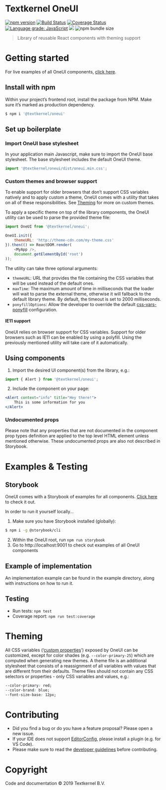 # Textkernel OneUI

[![npm version](https://img.shields.io/npm/v/@textkernel/oneui.svg)](https://www.npmjs.com/package/@textkernel/oneui)
[![Build Status](https://travis-ci.com/textkernel/oneui.svg?branch=master)](https://travis-ci.com/textkernel/oneui)
[![Coverage Status](https://coveralls.io/repos/github/textkernel/oneui/badge.svg?branch=master)](https://coveralls.io/github/textkernel/oneui?branch=master)
[![Language grade: JavaScript](https://img.shields.io/lgtm/grade/javascript/g/textkernel/oneui.svg?logo=lgtm&logoWidth=18)](https://lgtm.com/projects/g/textkernel/oneui/context:javascript)
![](https://img.shields.io/david/textkernel/oneui.svg?style=flat)
![npm bundle size](https://img.shields.io/bundlephobia/minzip/@textkernel/oneui.svg)

> Library of reusable React components with theming support

# Getting started

For live examples of all OneUI components, [click here](https://textkernel.github.io/oneui/).

## Install with npm

Within your project’s frontend root, install the package from NPM. Make sure it’s marked as production dependency.

```bash
$ npm i '@textkernel/oneui'
```

## Set up boilerplate

### Import OneUI base stylesheet

In your application main Javascript, make sure to import the OneUI base stylesheet. The base stylesheet includes the default OneUI theme.

```javascript
import '@textkernel/oneui/dist/oneui.min.css';
```

### Custom themes and browser support

To enable support for older browsers that don’t support CSS variables natively and to apply custom a theme, OneUI comes with a utility that takes on all of these responsibilities. See [Theming](#theming) for more on custom themes.

To apply a specific theme on top of the library components, the OneUI utility can be used to parse the provided theme file:

```javascript
import OneUI from '@textkernel/oneui';

OneUI.init({
    themeURL: 'http://theme-cdn.com/my-theme.css'
}).then(() => ReactDOM.render(
    <MyApp />,
    document.getElementById('root')
));
```

The utility can take three optional arguments:

* `themeURL`: URL that provides the file containing the CSS variables that will be used instead of the default ones.
* `maxTime`:  The maximum amount of time in milliseconds that the loader will wait to parse the external theme, otherwise it will fallback to the default library theme. By default, the timeout is set to 2000 milliseconds.
* `ponyfillOptions`: Allow the developer to override the default [css-vars-ponyfill](https://www.npmjs.com/package/css-vars-ponyfill ) configuration.


#### IE11 support

OneUI relies on browser support for CSS variables. Support for older browsers such as IE11 can be enabled by using a polyfill. Using the previously mentioned utility will take care of it automatically.

## Using components

1. Import the desired UI component(s) from the library, e.g.:
```javascript
import { Alert } from '@textkernel/oneui';
```
2. Include the component on your page:
```jsx
<Alert context="info" title="Hey there!">
    This is some information for you
</Alert>
```

### Undocumented props

Please note that any properties that are not documented in the component prop types definition are applied to the top level HTML element unless mentioned otherwise. These undocumented props are also not described in Storybook.

# Examples & Testing

## Storybook

OneUI comes with a Storybook of examples for all components. [Click here](https://textkernel.github.io/oneui/) to check it out.

In order to run it yourself locally...

1. Make sure you have Storybook installed (globally):
```bash
$ npm i -g @storybook/cli
```
2. Within the OneUI root, run `npm run storybook`
3. Go to http://localhost:9001 to check out examples of all OneUI components

## Example of implementation

An implementation example can be found in the example directory, along with instructions on how to run it.

## Testing

* Run tests: `npm test`
* Coverage report: `npm run test:coverage`

# Theming

All CSS variables (‘[custom properties](https://developer.mozilla.org/en-US/docs/Web/CSS/--*)’) exposed by OneUI can be customized, except for color shades (e.g. `--color-primary-25`) which are computed when generating new themes. A theme file is an additional stylesheet that consists of a reassignment of all variables with values that are different from their defaults. Theme files should not contain any CSS selectors or properties - only CSS variables and values, e.g.:

```css
--color-primary: red;
--color-brand: blue;
--font-size-base: 12px;
```

# Contributing

* Did you find a bug or do you have a feature proposal? Please open a new issue.
* If your IDE does not support [EditorConfig](https://editorconfig.org/), please install a plugin (e.g. for VS Code).
* Please make sure to read the [developer guidelines](CONTRIBUTING.md) before contributing.

# Copyright

Code and documentation © 2019 Textkernel B.V.
